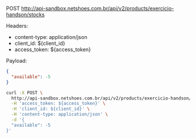 POST http://api-sandbox.netshoes.com.br/api/v2/products/exercicio-handson/stocks

Headers:
* content-type: application/json
* client_id: ${client_id}
* access_token: ${access_token}

Payload:
```json
{
  "available": -5
}
```

```bash
curl -X POST \
  http://api-sandbox.netshoes.com.br/api/v2/products/exercicio-handson/stocks \
  -H 'access_token: ${access_token}' \
  -H 'client_id: ${client_id}' \
  -H 'content-type: application/json' \
  -d '{
  "available": -5
}'
```